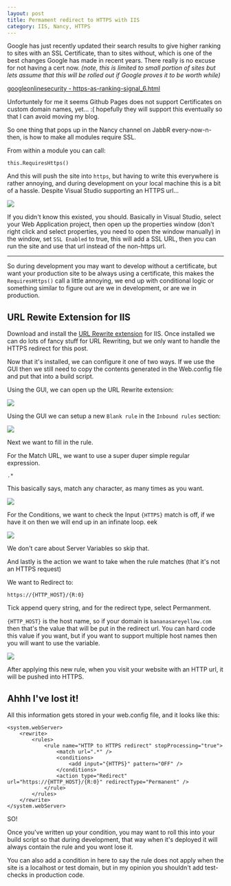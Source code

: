 ```yaml
---
layout: post
title: Permament redirect to HTTPS with IIS
category: IIS, Nancy, HTTPS
---
```


Google has just recently updated their search results to give higher ranking to sites with an SSL Certificate, than to sites without, which is one of the best changes Google has made in recent years. There really is no excuse for not having a cert now. *(note, this is limited to small portion of sites but lets assume that this will be rolled out if Google proves it to be worth while)*

[googleonlinesecurity - https-as-ranking-signal_6.html][1]

Unfortuntely for me it seems Github Pages does not support Certificates on custom domain names, yet... :( hopefully they will support this eventually so that I can avoid moving my blog.

So one thing that pops up in the Nancy channel on JabbR every-now-n-then, is how to make all modules require SSL. 

From within a module you can call:
	
	this.RequiresHttps()

And this will push the site into `https`, but having to write this everywhere is rather annoying, and during development on your local machine this is a bit of a hassle. Despite Visual Studio supporting an HTTPS url...

<!--excerpt-->

![][0]

If you didn't know this existed, you should. Basically in Visual Studio, select your Web Application project, then open up the properties window (don't right click and select properties, you need to open the window manually) in the window, set `SSL Enabled` to true, this will add a SSL URL, then you can run the site and use that url instead of the non-https url.

-----

So during development you may want to develop without a certificate, but want your production site to be always using a certificate, this makes the `RequiresHttps()` call a little annoying, we end up with conditional logic or something similar to figure out are we in development, or are we in production.

## URL Rewite Extension for IIS

Download and install the [URL Rewrite extension][2] for IIS. Once installed we can do lots of fancy stuff for URL Rewriting, but we only want to handle the HTTPS redirect for this post.

Now that it's installed, we can configure it one of two ways. If we use the GUI then we still need to copy the contents generated in the Web.config file and put that into a build script.

Using the GUI, we can open up the URL Rewrite extension:

![][3]

Using the GUI we can setup a new `Blank rule` in the `Inbound rules` section:

![][4]

Next we want to fill in the rule. 

For the Match URL, we want to use a super duper simple regular expression.

`.*`

This basically says, match any character, as many times as you want.

![][5]

For the Conditions, we want to check the Input `{HTTPS}` match is off, if we have it on then we will end up in an infinate loop. eek

![][6]

We don't care about Server Variables so skip that.

And lastly is the action we want to take when the rule matches (that it's not an HTTPS request)

We want to Redirect to:

`https://{HTTP_HOST}/{R:0}`

Tick append query string, and for the redirect type, select Permanment. 

`{HTTP_HOST}` is the host name, so if your domain is `bananasareyellow.com` then that's the value that will be put in the redirect url. You can hard code this value if you want, but if you want to support multiple host names then you will want to use the variable. 

![][7]

After applying this new rule, when you visit your website with an HTTP url, it will be pushed into HTTPS. 

## Ahhh I've lost it!

All this information gets stored in your web.config file, and it looks like this:

    <system.webServer>
        <rewrite>
            <rules>
                <rule name="HTTP to HTTPS redirect" stopProcessing="true">
                    <match url=".*" />
                    <conditions>
                        <add input="{HTTPS}" pattern="OFF" />
                    </conditions>
                    <action type="Redirect" url="https://{HTTP_HOST}/{R:0}" redirectType="Permanent" />
                </rule>
            </rules>
        </rewrite>
    </system.webServer>

SO! 

Once you've written up your condition, you may want to roll this into your build script so that during development, that way when it's deployed it will always contain the rule and you wont lose it. 

You can also add a condition in here to say the rule does not apply when the site is a localhost or test domain, but in my opinion you shouldn't add test-checks in production code.



 [0]: /images/https-iis-vs-01.png
 [1]: http://googleonlinesecurity.blogspot.co.uk/2014/08/https-as-ranking-signal_6.html
 [2]: http://www.iis.net/downloads/microsoft/url-rewrite
 [3]: /images/https-iis-vs-02.png
 [4]: /images/https-iis-vs-03.png
 [5]: /images/https-iis-vs-04.png
 [6]: /images/https-iis-vs-05.png
 [7]: /images/https-iis-vs-06.png